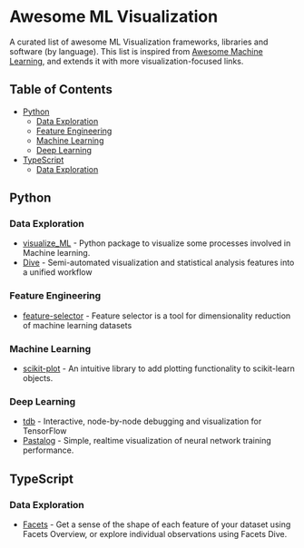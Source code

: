 # Awesome ML Visualization 

A curated list of awesome ML Visualization frameworks, libraries and software (by language). This list is inspired from [Awesome Machine Learning](https://github.com/xhlulu/awesome-machine-learning), and extends it with more visualization-focused links. 

## Table of Contents

- [Python](#python)
    - [Data Exploration](#python-data-exploration)
    - [Feature Engineering](#python-feature-engineering)
    - [Machine Learning](#python-machine-learning)
    - [Deep Learning](#python-deep-learning)
- [TypeScript](#typescript)
    - [Data Exploration](#typescript-data-exploration)

<a name="python"></a>
## Python

<a name="python-data-exploration"></a>
### Data Exploration

* [visualize_ML](https://github.com/ayush1997/visualize_ML) - Python package to visualize some processes involved in Machine learning.
* [Dive](https://dive.media.mit.edu/) - Semi-automated visualization and statistical analysis features into a unified workflow

<a name="python-feature-engineering"></a>
### Feature Engineering

* [feature-selector](https://towardsdatascience.com/a-feature-selection-tool-for-machine-learning-in-python-b64dd23710f0) - Feature selector is a tool for dimensionality reduction of machine learning datasets

<a name="python-machine-learning"></a>
### Machine Learning

* [scikit-plot](https://github.com/reiinakano/scikit-plot) - An intuitive library to add plotting functionality to scikit-learn objects.

<a name="python-deep-learning"></a>
### Deep Learning

* [tdb](https://github.com/ericjang/tdb) - Interactive, node-by-node debugging and visualization for TensorFlow
* [Pastalog](https://github.com/rewonc/pastalog) - Simple, realtime visualization of neural network training performance.

<a name="typescript"></a>
## TypeScript

<a name="typescript-data-exploration"></a>
### Data Exploration

* [Facets](https://github.com/PAIR-code/facets) - Get a sense of the shape of each feature of your dataset using Facets Overview, or explore individual observations using Facets Dive.



